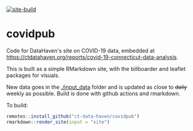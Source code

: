 <!-- badges: start -->
[![site-build](https://github.com/CT-Data-Haven/covidpub/workflows/site-build/badge.svg)](https://github.com/CT-Data-Haven/covidpub/actions)
<!-- badges: end -->

# covidpub

Code for DataHaven's site on COVID-19 data, embedded at https://ctdatahaven.org/reports/covid-19-connecticut-data-analysis.

This is built as a simple RMarkdown site, with the billboarder and leaflet packages for visuals.

New data goes in the [./input_data](./input_data) folder and is updated as close to ~~daily~~ weekly as possible. Build is done with github actions and rmarkdown.

To build:

``` r
remotes::install_github("ct-data-haven/covidpub")
rmarkdown::render_site(input = "site")
```